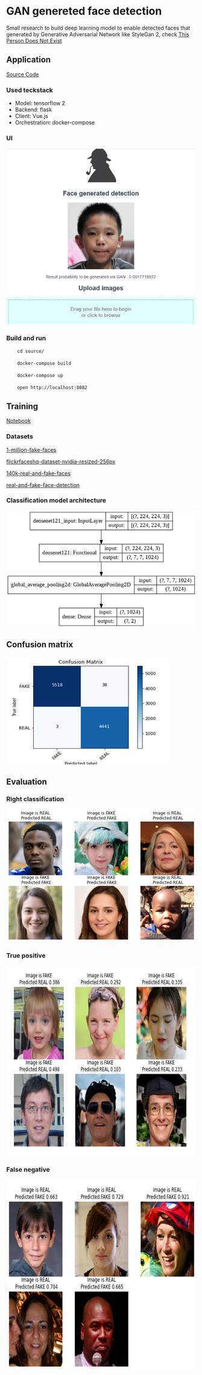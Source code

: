 # GAN genereted face detection

Small research to build deep learning model to enable detected faces that generated by Generative Adversarial Network like StyleGan 2, check [This Person Does Not Exist](https://thispersondoesnotexist.com)
## Application

 [Source Code](..source/application)
### Used teckstack

* Model: tensorflow 2
* Backend: flask
* Client:  Vue.js
* Orchestration:  docker-compose

### UI
![False negative](/description_images/ui_of_application.png)

### Build and run

        cd source/
        
        docker-compose build

        docker-compose up

        open http://localhost:8082


## Training

[Notebook](../source/notebooks/NovemberFirst_CustomDataset.ipynb)
### Datasets

[1-million-fake-faces](https://www.kaggle.com/c/deepfake-detection-challenge/discussion/121173)

[flickrfaceshq-dataset-nvidia-resized-256px](https://www.kaggle.com/xhlulu/flickrfaceshq-dataset-nvidia-resized-256px)

[140k-real-and-fake-faces](https://www.kaggle.com/xhlulu/140k-real-and-fake-faces)

[real-and-fake-face-detection](https://www.kaggle.com/ciplab/real-and-fake-face-detection)




### Classification model architecture
![Architecture](/description_images/architecture.png)

## Confusion matrix
![Confusion matrix](/description_images/classification_matrix.png)


## Evaluation
### Right classification
![Right classification](/description_images/right_clasification.png)

### True positive
![True positive](/description_images/wrong_true_positive.png)

### False negative
![False negative](/description_images/wrong_false_negative.png)
